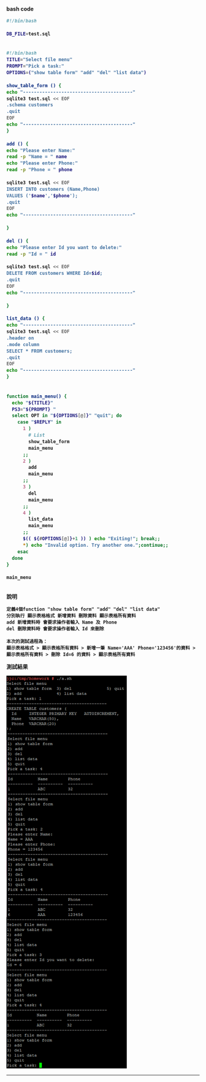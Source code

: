 <strong>bash code<strong>
```bash
#!/bin/bash

DB_FILE=test.sql


#!/bin/bash
TITLE="Select file menu"
PROMPT="Pick a task:"
OPTIONS=("show table form" "add" "del" "list data")

show_table_form () {
echo "----------------------------------------"
sqlite3 test.sql << EOF
.schema customers
.quit
EOF
echo "----------------------------------------"
}

add () {
echo "Please enter Name:"
read -p "Name = " name
echo "Please enter Phone:"
read -p "Phone = " phone

sqlite3 test.sql << EOF
INSERT INTO customers (Name,Phone)
VALUES ('$name','$phone');
.quit
EOF
echo "----------------------------------------"

}

del () {
echo "Please enter Id you want to delete:"
read -p "Id = " id

sqlite3 test.sql << EOF
DELETE FROM customers WHERE Id=$id;
.quit
EOF
echo "----------------------------------------"

}

list_data () {
echo "----------------------------------------"
sqlite3 test.sql << EOF
.header on
.mode column
SELECT * FROM customers;
.quit
EOF
echo "----------------------------------------"
}


function main_menu() {
  echo "${TITLE}"
  PS3="${PROMPT} "
  select OPT in "${OPTIONS[@]}" "quit"; do
    case "$REPLY" in
      1 )
        # List
        show_table_form
        main_menu
      ;;
      2 )
        add
        main_menu
      ;;
      3 )
        del
        main_menu
      ;;
      4 )
        list_data
        main_menu
      ;;
      $(( ${#OPTIONS[@]}+1 )) ) echo "Exiting!"; break;;
      *) echo "Invalid option. Try another one.";continue;;
    esac
  done
}

main_menu
                                      

```

說明

<pre><code>定義4個function "show table form" "add" "del" "list data"
分別執行 顯示表格格式 新增資料 刪除資料 顯示表格所有資料
add 新增資料時 會要求操作者輸入 Name 及 Phone
del 刪除資料時 會要求操作者輸入 Id 來刪除

本次的測試過程為：
顯示表格格式 > 顯示表格所有資料 > 新增一筆 Name='AAA' Phone='123456'的資料 >
顯示表格所有資料 > 刪除 Id=6 的資料 > 顯示表格所有資料
</code></pre>

測試結果

![image](https://github.com/HongScarlet/homework/blob/master/bash/img/11databasemenu.png)


***
